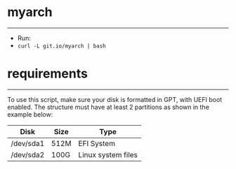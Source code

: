 # myarch
---

- Run:
- `curl -L git.io/myarch | bash`

# requirements
---
To use this script, make sure your disk is formatted in GPT, with UEFI boot enabled.
The structure must have at least 2 partitions as shown in the example below:

| Disk | Size | Type |
|--|--|--|
| /dev/sda1 | 512M | EFI System |
| /dev/sda2 | 100G | Linux system files |
